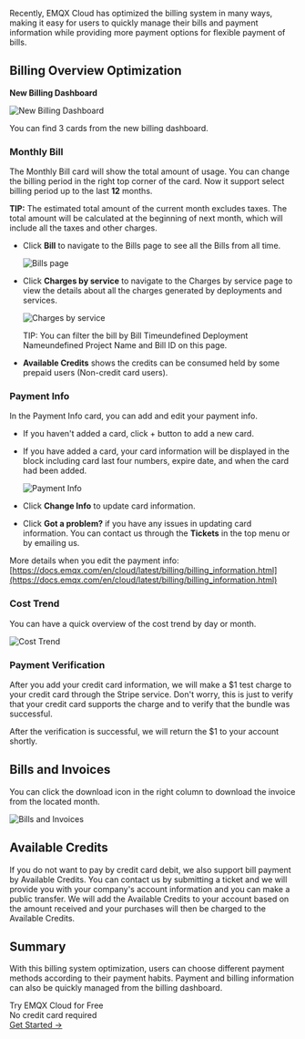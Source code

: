 Recently, EMQX Cloud has optimized the billing system in many ways, making it easy for users to quickly manage their bills and payment information while providing more payment options for flexible payment of bills.


## Billing Overview Optimization

**New Billing Dashboard**

![New Billing Dashboard](https://assets.emqx.com/images/50bdfa47d8733ca3260637c57bbd25d8.png)

You can find 3 cards from the new billing dashboard.

### Monthly Bill

The Monthly Bill card will show the total amount of usage. You can change the billing period in the right top corner of the card. Now it support select billing period up to the last **12** months.

**TIP:** The estimated total amount of the current month excludes taxes. The total amount will be calculated at the beginning of next month, which will include all the taxes and other charges.

- Click **Bill** to navigate to the Bills page to see all the Bills from all time.

   ![ Bills page](https://assets.emqx.com/images/68059732fd6f7222fd52a14b0fedf36e.png)

- Click **Charges by service** to navigate to the Charges by service page to view the details about all the charges generated by deployments and services.

   ![Charges by service](https://assets.emqx.com/images/96b17236a8e907b3792851610be98cb8.png)

   TIP: You can filter the bill by Bill Timeundefined Deployment Nameundefined Project Name and Bill ID on this page.

- **Available Credits** shows the credits can be consumed held by some prepaid users (Non-credit card users).

### Payment Info

In the Payment Info card, you can add and edit your payment info.

- If you haven't added a card, click + button to add a new card.
- If you have added a card, your card information will be displayed in the block including card last four numbers, expire date, and when the card had been added.

   ![Payment Info](https://assets.emqx.com/images/54fc901454d7c1e537946b577c1d565e.png)
 
- Click **Change Info** to update card information.
- Click **Got a problem?** if you have any issues in updating card information. You can contact us through the **Tickets** in the top menu or by emailing us.

More details when you edit the payment info: [https://docs.emqx.com/en/cloud/latest/billing/billing_information.html](https://docs.emqx.com/en/cloud/latest/billing/billing_information.html) 

### Cost Trend

You can have a quick overview of the cost trend by day or month.

![Cost Trend](https://assets.emqx.com/images/b86e7d214ca251c869a2fac54c5b3641.png)

### Payment Verification

After you add your credit card information, we will make a $1 test charge to your credit card through the Stripe service. Don't worry, this is just to verify that your credit card supports the charge and to verify that the bundle was successful.

After the verification is successful, we will return the $1 to your account shortly.

## Bills and Invoices

You can click the download icon in the right column to download the invoice from the located month.

![Bills and Invoices](https://assets.emqx.com/images/93d658374353db7386133100181bae2f.png)

## Available Credits

If you do not want to pay by credit card debit, we also support bill payment by Available Credits. You can contact us by submitting a ticket and we will provide you with your company's account information and you can make a public transfer. We will add the Available Credits to your account based on the amount received and your purchases will then be charged to the Available Credits.

## Summary

With this billing system optimization, users can choose different payment methods according to their payment habits. Payment and billing information can also be quickly managed from the billing dashboard.



<section class="promotion">
    <div>
        Try EMQX Cloud for Free
        <div class="is-size-14 is-text-normal has-text-weight-normal">No credit card required</div>
    </div>
    <a href="https://accounts.emqx.com/signup?continue=https://cloud-intl.emqx.com/console/deployments/0?oper=new" class="button is-gradient px-5">Get Started →</a>
</section>
